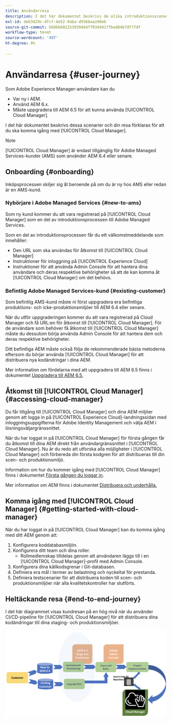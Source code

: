 ```yaml
---
title: Användarresa
description: I det här dokumentet beskrivs de olika introduktionsscenarierna och hur du kommer igång med Cloud Manager.
exl-id: deb3429c-dfcf-4e52-9aba-d9368aa240e6
source-git-commit: b0dbb602253939464ff034941ffbad84b7df77df
workflow-type: tm+mt
source-wordcount: '497'
ht-degree: 0%

---
```



# Användarresa {#user-journey}

Som Adobe Experience Manager-användare kan du

* Var ny i AEM.
* Använd AEM 6.x.
* Måste uppgradera till AEM 6.5 för att kunna använda [!UICONTROL Cloud Manager].

I det här dokumentet beskrivs dessa scenarier och din resa förklaras för att du ska komma igång med [!UICONTROL Cloud Manager].

>[!NOTE]
>
>[!UICONTROL Cloud Manager] är endast tillgänglig för Adobe Managed Services-kunder (AMS) som använder AEM 6.4 eller senare.

## Onboarding {#onboarding}

Inköpsprocessen skiljer sig åt beroende på om du är ny hos AMS eller redan är en AMS-kund.

### Nybörjare i Adobe Managed Services {#new-to-ams}

Som ny kund kommer du att vara registrerad på [!UICONTROL Cloud Manager] som en del av introduktionsprocessen till Adobe Managed Services.

Som en del av introduktionsprocessen får du ett välkomstmeddelande som innehåller:

* Den URL som ska användas för åtkomst till [!UICONTROL Cloud Manager]
* Instruktioner för inloggning på [!UICONTROL Experience Cloud]
* Instruktioner för att använda Admin Console för att hantera dina användare och deras respektive behörigheter så att de kan komma åt [!UICONTROL Cloud Manager] om det behövs.

### Befintlig Adobe Managed Services-kund {#existing-customer}

Som befintlig AMS-kund måste ni först uppgradera era befintliga produktions- och icke-produktionsmiljöer till AEM 6.4 eller senare.

När du utför uppgraderingen kommer du att vara registrerad på Cloud Manager och få URL:en för åtkomst till [!UICONTROL Cloud Manager]. För de användare som behöver få åtkomst till [!UICONTROL Cloud Manager] måste du dessutom börja använda Admin Console för att hantera dem och deras respektive behörigheter.

Ditt befintliga AEM måste också följa de rekommenderade bästa metoderna eftersom du börjar använda [!UICONTROL Cloud Manager] för att distribuera nya kodändringar i dina AEM.

Mer information om fördelarna med att uppgradera till AEM 6.5 finns i dokumentet [Uppgradera till AEM 6.5.](https://experienceleague.adobe.com/docs/experience-manager-65/deploying/upgrading/upgrade.html)

## Åtkomst till [!UICONTROL Cloud Manager] {#accessing-cloud-manager}

Du får tillgång till [!UICONTROL Cloud Manager] och dina AEM miljöer genom att logga in på [!UICONTROL Experience Cloud]-landningssidan med inloggningsuppgifterna för Adobe Identity Management och välja AEM i lösningsväljargränssnittet.

När du har loggat in på [!UICONTROL Cloud Manager] för första gången får du åtkomst till dina AEM direkt från användargränssnittet i [!UICONTROL Cloud Manager]. Nu är du redo att utforska alla möjligheter i [!UICONTROL Cloud Manager] och förbereda din första kodgren för att distribueras till din scen- och produktionsmiljö.

Information om hur du kommer igång med [!UICONTROL Cloud Manager] finns i dokumentet [Första gången du loggar in](/help/getting-started/first-time-login.md).

Mer information om AEM finns i dokumentet [Distribuera och underhålla.](https://experienceleague.adobe.com/docs/experience-manager-65/deploying/deploying/deploy.html)

## Komma igång med [!UICONTROL Cloud Manager] {#getting-started-with-cloud-manager}

När du har loggat in på [!UICONTROL Cloud Manager] kan du komma igång med ditt AEM genom att:

1. Konfigurera koddatabasmiljön.
1. Konfigurera ditt team och dina roller.
   * Rollmedlemskap tilldelas genom att användaren läggs till i en [!UICONTROL Cloud Manager]-profil med Admin Console.
1. Konfigurera dina källkodsgrenar i Git-databasen.
1. Definiera era mål i termer av belastning och nyckeltal för prestanda.
1. Definiera testscenarier för att distribuera koden till scen- och produktionsmiljöer när alla kvalitetskontroller har slutförts.

## Heltäckande resa {#end-to-end-journey}

I det här diagrammet visas kundresan på en hög nivå när du använder CI/CD-pipeline för [!UICONTROL Cloud Manager] för att distribuera dina kodändringar till dina staging- och produktionsmiljöer.

![Heltäckande resa](/help/assets/screen_shot_2018-05-15at124004pm.png)
